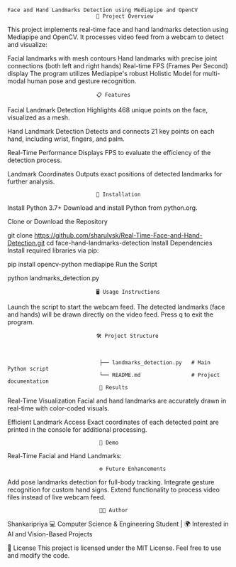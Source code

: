                                                                            Face and Hand Landmarks Detection using Mediapipe and OpenCV
                                🚀 Project Overview
This project implements real-time face and hand landmarks detection using Mediapipe and OpenCV. It processes video feed from a webcam to detect and visualize:

Facial landmarks with mesh contours
Hand landmarks with precise joint connections (both left and right hands)
Real-time FPS (Frames Per Second) display
The program utilizes Mediapipe's robust Holistic Model for multi-modal human pose and gesture recognition.

                                📋 Features
Facial Landmark Detection
Highlights 468 unique points on the face, visualized as a mesh.

Hand Landmark Detection
Detects and connects 21 key points on each hand, including wrist, fingers, and palm.

Real-Time Performance
Displays FPS to evaluate the efficiency of the detection process.

Landmark Coordinates
Outputs exact positions of detected landmarks for further analysis.

                                🔧 Installation
Install Python 3.7+
Download and install Python from python.org.

Clone or Download the Repository

git clone https://github.com/sharulvsk/Real-Time-Face-and-Hand-Detection.git
cd face-hand-landmarks-detection
Install Dependencies Install required libraries via pip:

pip install opencv-python mediapipe
Run the Script

python landmarks_detection.py

                                🖥️ Usage Instructions
                                
Launch the script to start the webcam feed.
The detected landmarks (face and hands) will be drawn directly on the video feed.
Press q to exit the program.

                                🛠️ Project Structure


          
                                 ├── landmarks_detection.py   # Main Python script
                                 └── README.md                # Project documentation
                                 🌟 Results
Real-Time Visualization
Facial and hand landmarks are accurately drawn in real-time with color-coded visuals.

Efficient Landmark Access
Exact coordinates of each detected point are printed in the console for additional processing.

                                 📸 Demo
                                 
Real-Time Facial and Hand Landmarks:

                                 ⚙️ Future Enhancements
                                 
Add pose landmarks detection for full-body tracking.
Integrate gesture recognition for custom hand signs.
Extend functionality to process video files instead of live webcam feed.

                                 🧑‍💻 Author
                                 
Shankaripriya
💻 Computer Science & Engineering Student | 🌍 Interested in AI and Vision-Based Projects

📝 License
This project is licensed under the MIT License. Feel free to use and modify the code.
